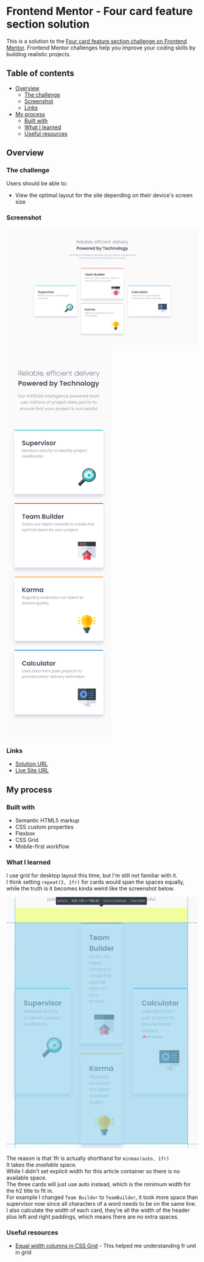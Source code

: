 # Frontend Mentor - Four card feature section solution

This is a solution to the [Four card feature section challenge on Frontend Mentor](https://www.frontendmentor.io/challenges/four-card-feature-section-weK1eFYK). Frontend Mentor challenges help you improve your coding skills by building realistic projects. 

## Table of contents

- [Overview](#overview)
  - [The challenge](#the-challenge)
  - [Screenshot](#screenshot)
  - [Links](#links)
- [My process](#my-process)
  - [Built with](#built-with)
  - [What I learned](#what-i-learned)
  - [Useful resources](#useful-resources)


## Overview

### The challenge

Users should be able to:

- View the optimal layout for the site depending on their device's screen size

### Screenshot

![](./desktop.png)
![](./mobile.png)

### Links

- [Solution URL](https://github.com/devusexu/Frontend-Mentor/tree/main/four-card-feature-section-master)
- [Live Site URL](https://devusexu.github.io/Frontend-Mentor/four-card-feature-section-master/)

## My process

### Built with

- Semantic HTML5 markup
- CSS custom properties
- Flexbox
- CSS Grid
- Mobile-first workflow

### What I learned

I use grid for desktop layout this time, but I'm still not familiar with it.  
I think setting `repeat(3, 1fr)` for cards would span the spaces equally, while the truth is it becomes kinda weird like the screenshot below.

![grid weird](grid-fr.png)

The reason is that 1fr is actually shorthand for `minmax(auto, 1fr)`  
It takes the *available* space.  
While I didn't set explicit width for this article container so there is no available space.  
The three cards will just use auto instead, which is the minimum width for the h2 title to fit in.   
For example I changed `Team Builder` to `TeamBuilder`, it took more space than supervisor now since all characters of a word needs to be on the same line.  
I also calculate the width of each card, they're all the width of the header plus left and right paddings, which means there are no extra spaces.

### Useful resources

- [Equal width columns in CSS Grid](https://stackoverflow.com/questions/47601564/equal-width-columns-in-css-grid) - This helped me understanding fr unit in grid


